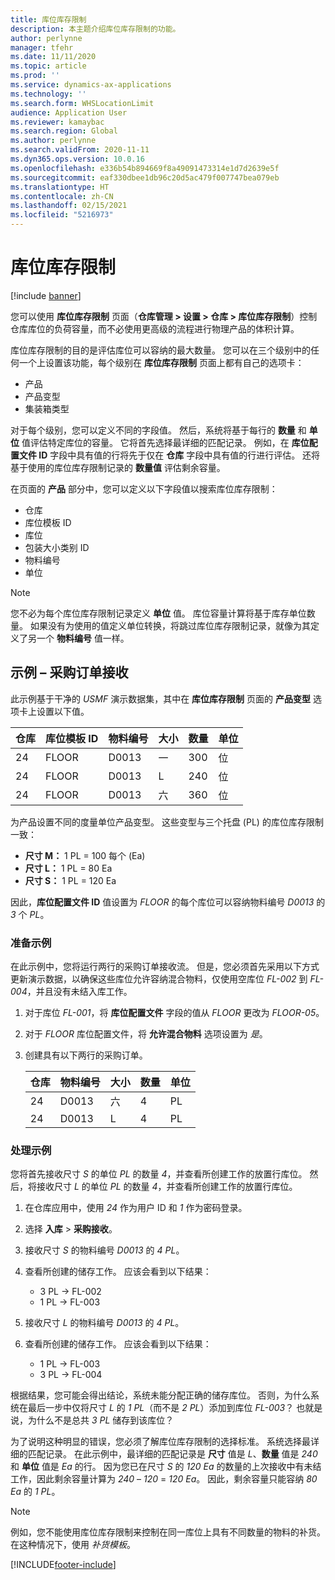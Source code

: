 ```yaml
---
title: 库位库存限制
description: 本主题介绍库位库存限制的功能。
author: perlynne
manager: tfehr
ms.date: 11/11/2020
ms.topic: article
ms.prod: ''
ms.service: dynamics-ax-applications
ms.technology: ''
ms.search.form: WHSLocationLimit
audience: Application User
ms.reviewer: kamaybac
ms.search.region: Global
ms.author: perlynne
ms.search.validFrom: 2020-11-11
ms.dyn365.ops.version: 10.0.16
ms.openlocfilehash: e336b54b894669f8a49091473314e1d7d2639e5f
ms.sourcegitcommit: eaf330dbee1db96c20d5ac479f007747bea079eb
ms.translationtype: HT
ms.contentlocale: zh-CN
ms.lasthandoff: 02/15/2021
ms.locfileid: "5216973"
---
```

# <a name="location-stocking-limits"></a>库位库存限制

[!include [banner](../includes/banner.md)]

您可以使用 **库位库存限制** 页面（**仓库管理 \> 设置 \> 仓库 \> 库位库存限制**）控制仓库库位的负荷容量，而不必使用更高级的流程进行物理产品的体积计算。

库位库存限制的目的是评估库位可以容纳的最大数量。 您可以在三个级别中的任何一个上设置该功能，每个级别在 **库位库存限制** 页面上都有自己的选项卡：

- 产品
- 产品变型
- 集装箱类型

对于每个级别，您可以定义不同的字段值。 然后，系统将基于每行的 **数量** 和 **单位** 值评估特定库位的容量。 它将首先选择最详细的匹配记录。 例如，在 **库位配置文件 ID** 字段中具有值的行将先于仅在 **仓库** 字段中具有值的行进行评估。 还将基于使用的库位库存限制记录的 **数量值** 评估剩余容量。

在页面的 **产品** 部分中，您可以定义以下字段值以搜索库位库存限制：

- 仓库
- 库位模板 ID
- 库位
- 包装大小类别 ID
- 物料编号
- 单位

> [!NOTE]
> 您不必为每个库位库存限制记录定义 **单位** 值。 库位容量计算将基于库存单位数量。 如果没有为使用的值定义单位转换，将跳过库位库存限制记录，就像为其定义了另一个 **物料编号** 值一样。

## <a name="example--purchase-order-receiving"></a>示例 – 采购订单接收

此示例基于干净的 *USMF* 演示数据集，其中在 **库位库存限制** 页面的 **产品变型** 选项卡上设置以下值。

| 仓库 | 库位模板 ID | 物料编号 | 大小 | 数量 | 单位 |
|-----------|---------------------|-------------|------|----------|------|
| 24        | FLOOR               | D0013       | 一    | 300      | 位   |
| 24        | FLOOR               | D0013       | L    | 240      | 位   |
| 24        | FLOOR               | D0013       | 六    | 360      | 位   |

为产品设置不同的度量单位产品变型。 这些变型与三个托盘 (PL) 的库位库存限制一致：

- **尺寸 M：** 1 PL = 100 每个 (Ea)
- **尺寸 L：** 1 PL = 80 Ea
- **尺寸 S：** 1 PL = 120 Ea

因此，**库位配置文件 ID** 值设置为 *FLOOR* 的每个库位可以容纳物料编号 *D0013* 的 *3* 个 *PL*。

### <a name="prepare-for-the-example"></a>准备示例

在此示例中，您将运行两行的采购订单接收流。 但是，您必须首先采用以下方式更新演示数据，以确保这些库位允许容纳混合物料，仅使用空库位 *FL-002* 到 *FL-004*，并且没有未结入库工作。

1. 对于库位 *FL-001*，将 **库位配置文件** 字段的值从 *FLOOR* 更改为 *FLOOR-05*。
1. 对于 *FLOOR* 库位配置文件，将 **允许混合物料** 选项设置为 *是*。
1. 创建具有以下两行的采购订单。

    | 仓库 | 物料编号 | 大小 | 数量 | 单位 |
    |-----------|-------------|------|----------|------|
    | 24        | D0013       | 六    | 4        | PL   |
    | 24        | D0013       | L    | 4        | PL   |

### <a name="process-the-example"></a>处理示例

您将首先接收尺寸 *S* 的单位 *PL* 的数量 *4*，并查看所创建工作的放置行库位。 然后，将接收尺寸 *L* 的单位 *PL* 的数量 *4*，并查看所创建工作的放置行库位。

1. 在仓库应用中，使用 *24* 作为用户 ID 和 *1* 作为密码登录。
1. 选择 **入库** \> **采购接收**。
1. 接收尺寸 *S* 的物料编号 *D0013* 的 *4* *PL*。
1. 查看所创建的储存工作。 应该会看到以下结果：

    - 3 PL -\> FL-002
    - 1 PL -\> FL-003

1. 接收尺寸 *L* 的物料编号 *D0013* 的 *4* *PL*。
1. 查看所创建的储存工作。 应该会看到以下结果：

    - 1 PL -\> FL-003
    - 3 PL -\> FL-004

根据结果，您可能会得出结论，系统未能分配正确的储存库位。 否则，为什么系统在最后一步中仅将尺寸 *L* 的 *1* *PL*（而不是 *2* *PL*）添加到库位 *FL-003*？ 也就是说，为什么不是总共 *3* *PL* 储存到该库位？

为了说明这种明显的错误，您必须了解库位库存限制的选择标准。 系统选择最详细的匹配记录。 在此示例中，最详细的匹配记录是 **尺寸** 值是 *L*、**数量** 值是 *240* 和 **单位** 值是 *Ea* 的行。 因为您已在尺寸 *S* 的 *120* *Ea* 的数量的上次接收中有未结工作，因此剩余容量计算为 *240* – *120* = *120* *Ea*。 因此，剩余容量只能容纳 *80* *Ea* 的 *1* *PL*。

> [!NOTE]
> 例如，您不能使用库位库存限制来控制在同一库位上具有不同数量的物料的补货。 在这种情况下，使用 *补货模板*。


[!INCLUDE[footer-include](../../includes/footer-banner.md)]